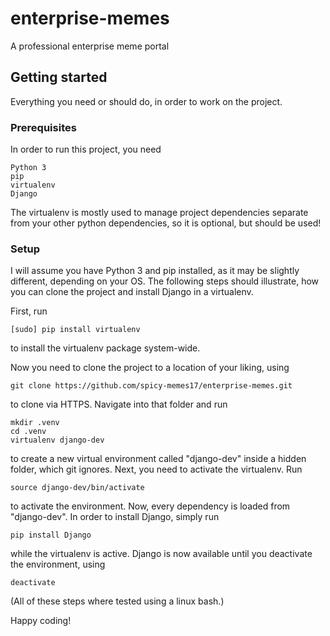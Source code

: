 # enterprise-memes
A professional enterprise meme portal

## Getting started
Everything you need or should do, in order to work on the project.

### Prerequisites
In order to run this project, you need
```
Python 3
pip
virtualenv
Django
```
The virtualenv is mostly used to manage project dependencies separate from your other python dependencies, so it is optional, but should be used!

### Setup
I will assume you have Python 3 and pip installed, as it may be slightly different, depending on your OS. The following steps should illustrate, how you can clone the project and install Django in a virtualenv.

First, run
```
[sudo] pip install virtualenv
```
to install the virtualenv package system-wide.

Now you need to clone the project to a location of your liking, using
```
git clone https://github.com/spicy-memes17/enterprise-memes.git
```
to clone via HTTPS. Navigate into that folder and run
```
mkdir .venv
cd .venv
virtualenv django-dev
```
to create a new virtual environment called "django-dev" inside a hidden folder, which git ignores.
Next, you need to activate the virtualenv. Run
```
source django-dev/bin/activate
```
to activate the environment. Now, every dependency is loaded from "django-dev". In order to install Django, simply run
```
pip install Django
```
while the virtualenv is active. Django is now available until you deactivate the environment, using
```
deactivate
```
(All of these steps where tested using a linux bash.)

Happy coding!
